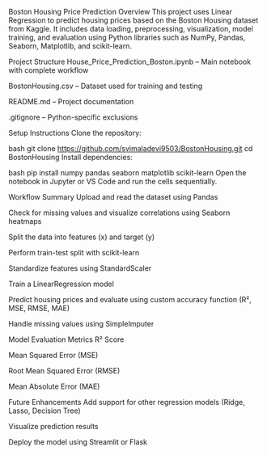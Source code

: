 Boston Housing Price Prediction
Overview
This project uses Linear Regression to predict housing prices based on the Boston Housing dataset from Kaggle. It includes data loading, preprocessing, visualization, model training, and evaluation using Python libraries such as NumPy, Pandas, Seaborn, Matplotlib, and scikit-learn.

Project Structure
House_Price_Prediction_Boston.ipynb – Main notebook with complete workflow

BostonHousing.csv – Dataset used for training and testing

README.md – Project documentation

.gitignore – Python-specific exclusions

Setup Instructions
Clone the repository:

bash
git clone https://github.com/svimaladevi9503/BostonHousing.git
cd BostonHousing
Install dependencies:

bash
pip install numpy pandas seaborn matplotlib scikit-learn
Open the notebook in Jupyter or VS Code and run the cells sequentially.

Workflow Summary
Upload and read the dataset using Pandas

Check for missing values and visualize correlations using Seaborn heatmaps

Split the data into features (x) and target (y)

Perform train-test split with scikit-learn

Standardize features using StandardScaler

Train a LinearRegression model

Predict housing prices and evaluate using custom accuracy function (R², MSE, RMSE, MAE)

Handle missing values using SimpleImputer

Model Evaluation Metrics
R² Score

Mean Squared Error (MSE)

Root Mean Squared Error (RMSE)

Mean Absolute Error (MAE)

Future Enhancements
Add support for other regression models (Ridge, Lasso, Decision Tree)

Visualize prediction results

Deploy the model using Streamlit or Flask